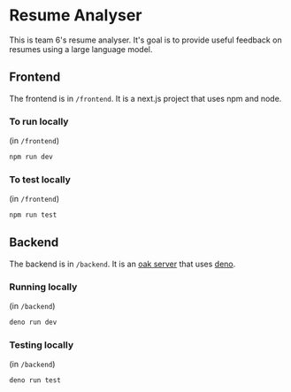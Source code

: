 # Resume Analyser

This is team 6's resume analyser. It's goal is to provide useful feedback on resumes using a large language model.

## Frontend

The frontend is in `/frontend`. It is a next.js project that uses npm and node.

### To run locally

(in `/frontend`)
```sh
npm run dev
```

### To test locally

(in `/frontend`)
```sh
npm run test
```

## Backend

The backend is in `/backend`. It is an [oak server](https://oakserver.org/) that uses [deno](https://deno.com/).

### Running locally

(in `/backend`)
```sh
deno run dev
```

### Testing locally

(in `/backend`)
```sh
deno run test
```
